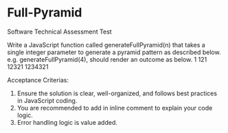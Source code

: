 # Full-Pyramid

Software Technical Assessment Test

Write a JavaScript function called generateFullPyramid(n) that takes a single integer parameter to 
generate a pyramid pattern as described below.
e.g. generateFullPyramid(4), should render an outcome as below. 
        1
      121
   12321
1234321

Acceptance Criterias:
1. Ensure the solution is clear, well-organized, and follows best practices in JavaScript coding.
2. You are recommended to add in inline comment to explain your code logic.
3. Error handling logic is value added.
